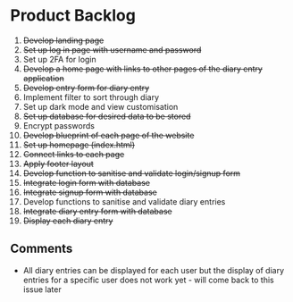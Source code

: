 # Product Backlog

1. ~~Develop landing page~~
2. ~~Set up log in page with username and password~~
3. Set up 2FA for login
4. ~~Develop a home page with links to other pages of the diary entry application~~
5. ~~Develop entry form for diary entry~~
6. Implement filter to sort through diary
7. Set up dark mode and view customisation
8. ~~Set up database for desired data to be stored~~
9. Encrypt passwords
10. ~~Develop blueprint of each page of the website~~
11. ~~Set up homepage (index.html)~~
12. ~~Connect links to each page~~
13. ~~Apply footer layout~~
14. ~~Develop function to sanitise and validate login/signup form~~
15. ~~Integrate login form with database~~
16. ~~Integrate signup form with database~~
17. Develop functions to sanitise and validate diary entries
18. ~~Integrate diary entry form with database~~
19. ~~Display each diary entry~~

## Comments

- All diary entries can be displayed for each user but the display of diary entries for a specific user does not work yet - will come back to this issue later
